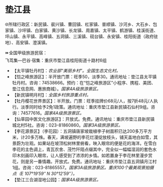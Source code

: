 # 垫江县  
🌐所辖行政区：新民镇、裴兴镇、曹回镇、杠家镇、普顺镇、沙河乡、大石乡、包家镇、沙坪镇、白家镇、黄沙镇、长龙镇、周嘉镇、太平镇、鹤游镇、桂溪街道、坪山镇、永平镇、高峰镇、五洞镇、三溪镇、砚台镇、永安镇、桂阳街道（政府驻地）、高安镇、澄溪镇。    
  
⏩全国甲级旅游民宿：    
飞茑集—巴谷·宿集：重庆市垫江县桂阳街道十路村6组    
  
* 【太平镇牡丹村】：*农业部“美丽乡村”。全国生态文化村。*
* 【恺之峰旅游区】：半开放门票：旺季50，淡季30。通讯地址：垫江县太平镇牡丹村。咨询：74538666。预约：在“恺之峰旅游区”小程序、携程、美团、垫江信息网、惠旅商城）。*国家4A级旅游景区。*  
* 【新民镇明月村】：*全国乡村旅游重点村。*  
* 【牡丹樱花世界景区】：半开放。门票：旺季挂牌价68元/人，按7折48元/人执行。淡季同时给予2免1政策。通讯地址：重庆市垫江县新民镇石仙村9组。咨询：74577616。*国家4A级旅游景区。*  
* 【仙草园中医文化旅游区】：开放式。免费。通讯地址：重庆市垫江县新民镇城北村5社。咨询：023-81860860。*国家3A级旅游景区。*  
* 【李花源景区】（李花园）：五洞镇唐家坡栽植李子树面积已达200多万平方米，计20多万株。春天，满坡遍野的李花烂漫绽放枝头，铺天盖地白如雪，其景蔚为壮观。如果站在坡顶松树林里俯看，映入眼帘的便是花的海洋。在雪白李花的主色调上，青瓦农舍、茂竹阡陌点缀其中，完全似一幅幅湿润的套色水印木刻画印入眼帘，让人感受到了浓浓的乡情。如若置身于李花林里漫步赏花，则是另一番情趣。开放式。免费。通讯地址：重庆市垫江县五洞镇月江村1组。咨询：023-81865557。*国家3A级旅游景区。重庆100个最美观景拍摄点（E 107°19′59″ N 30°12′59″）。*    
* 【垫江三合湖湿地公园】：*国家4A级旅游景区。* 